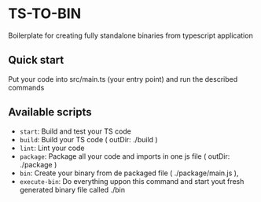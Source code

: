# TS-TO-BIN

Boilerplate for creating fully standalone binaries from typescript application

## Quick start

Put your code into src/main.ts (your entry point) and run the described commands 

## Available scripts

+ `start`: Build and test your TS code
+ `build`: Build your TS code ( outDir: ./build )
+ `lint`: Lint your code
+ `package`: Package all your code and imports in one js file ( outDir: ./package )
+ `bin`: Create your binary from de packaged file ( ./package/main.js ),
+ `execute-bin`: Do everything uppon this command and start yout fresh generated binary file called ./bin